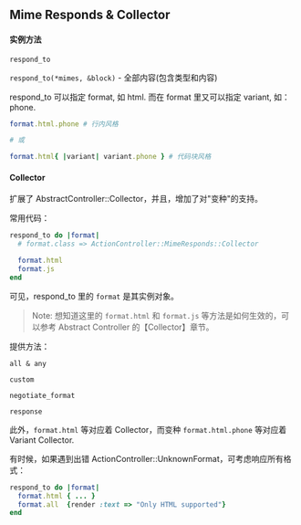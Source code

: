 ## Mime Responds & Collector

#### 实例方法

```
respond_to
```

`respond_to(*mimes, &block)` - 全部内容(包含类型和内容)

respond_to 可以指定 format, 如 html. 而在 format 里又可以指定 variant, 如：phone.

```ruby
format.html.phone # 行内风格

# 或

format.html{ |variant| variant.phone } # 代码块风格
```

#### Collector

扩展了 AbstractController::Collector，并且，增加了对"变种"的支持。

常用代码：

```ruby
respond_to do |format|
  # format.class => ActionController::MimeResponds::Collector

  format.html
  format.js
end
```

可见，respond_to 里的 `format` 是其实例对象。

> Note: 想知道这里的 `format.html` 和 `format.js` 等方法是如何生效的，可以参考 Abstract Controller 的【Collector】章节。

提供方法：

```
all & any

custom

negotiate_format

response
```

此外，`format.html` 等对应着 Collector，而变种 `format.html.phone` 等对应着 Variant Collector.

有时候，如果遇到出错 ActionController::UnknownFormat，可考虑响应所有格式：

```ruby
respond_to do |format|
  format.html { ... }
  format.all  {render :text => "Only HTML supported"}
end
```

